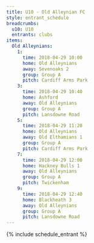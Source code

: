 ```yaml
---
title: U10 - Old Alleynian FC
style: entrant_schedule
breadcrumbs:
  u10: U10
  entrants: clubs
items:
  Old Alleynians:
    1:
      time: 2018-04-29 10:00
      home: Old Alleynians
      away: Sevenoaks 2
      group: Group A
      pitch: Cardiff Arms Park
    3:
      time: 2018-04-29 10:40
      home: Ashford
      away: Old Alleynians
      group: Group A
      pitch: Lansdowne Road
    5:
      time: 2018-04-29 11:20
      home: Old Alleynians
      away: Old Elthamians 1
      group: Group A
      pitch: Cardiff Arms Park
    7:
      time: 2018-04-29 12:00
      home: Hackney Bulls 1
      away: Old Alleynians
      group: Group A
      pitch: Twickenham
    9:
      time: 2018-04-29 12:40
      home: Blackheath 3
      away: Old Alleynians
      group: Group A
      pitch: Lansdowne Road
---
```


{% include schedule_entrant %}
